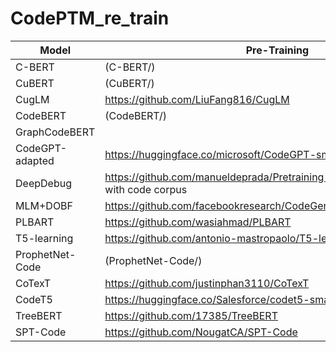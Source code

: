 # CodePTM_re_train

| Model           | Pre-Training                                                                       | Fine-Tuning                                                                    |
|-----------------|------------------------------------------------------------------------------------|--------------------------------------------------------------------------------|
| C-BERT          | (C-BERT/)                                                                          | (C-BERT/)                                                                      |
| CuBERT          | (CuBERT/)                                                                          | (CuBERT/)                                                                      |
| CugLM           | https://github.com/LiuFang816/CugLM                                                | https://github.com/LiuFang816/CugLM                                            |
| CodeBERT        | (CodeBERT/)                                                                        | (CodeBERT/)                                                                    |
| GraphCodeBERT   |                                                                                    | https://github.com/microsoft/CodeBERT/tree/master/GraphCodeBERT                |
| CodeGPT-adapted | https://huggingface.co/microsoft/CodeGPT-small-java-adaptedGPT2                    | https://huggingface.co/microsoft/CodeGPT-small-java-adaptedGPT2                |
| DeepDebug       | https://github.com/manueldeprada/Pretraining-T5-PyTorch-Lightning with code corpus | https://github.com/manueldeprada/Pretraining-T5-PyTorch-Lightning              |
| MLM+DOBF        | https://github.com/facebookresearch/CodeGen/blob/main/docs/dobf.md                 | https://github.com/facebookresearch/CodeGen/blob/main/docs/dobf.md             |
| PLBART          | https://github.com/wasiahmad/PLBART                                                | https://github.com/wasiahmad/PLBART                                            |
| T5-learning     | https://github.com/antonio-mastropaolo/T5-learning-ICSE_2021                       | https://github.com/antonio-mastropaolo/T5-learning-ICSE_2021                   |
| ProphetNet-Code | (ProphetNet-Code/)                                                                 | https://github.com/microsoft/ProphetNet/tree/master/ProphetNet/ProphetNet_Code |
| CoTexT          | https://github.com/justinphan3110/CoTexT                                           | https://github.com/justinphan3110/CoTexT                                       |
| CodeT5          | https://huggingface.co/Salesforce/codet5-small                                     | https://github.com/salesforce/CodeT5                                           |
| TreeBERT        | https://github.com/17385/TreeBERT                                                  | https://github.com/17385/TreeBERT                                              |
| SPT-Code        | https://github.com/NougatCA/SPT-Code                                               | https://github.com/NougatCA/SPT-Code                                           |
